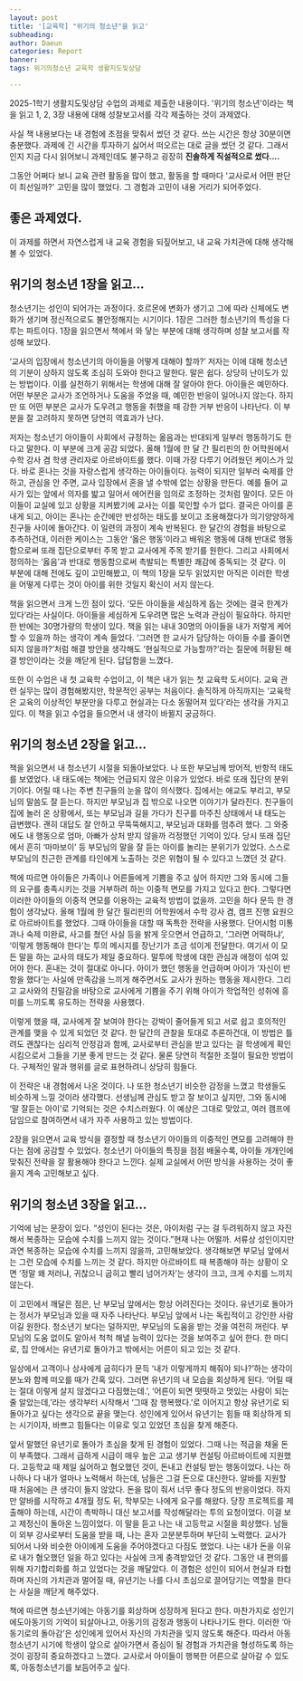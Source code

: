 ```yaml
---
layout: post
title: '[교육학] "위기의 청소년"을 읽고'
subheading: 
author: Daeun
categories: Report
banner:
tags: 위기의청소년 교육학 생활지도및상담

---
```


2025-1학기 생활지도및상담 수업의 과제로 제출한 내용이다. '위기의 청소년'이라는 책을 읽고 1, 2, 3장 내용에 대해 성찰보고서를 각각 제출하는 것이 과제였다. 

사실 책 내용보다는 내 경험에 초점을 맞춰서 썼던 것 같다. 쓰는 시간은 항상 30분이면 충분했다. 과제에 긴 시간을 투자하기 싫어서  떠오르는 대로 글을 썼던 것 같다. 그래서인지 지금 다시 읽어보니 과제인데도 불구하고 굉장히 **진솔하게 직설적으로 썼다....**

그동안 어쩌다 보니 교육 관련 활동을 많이 했고, 활동을 할 때마다 '교사로서 어떤 판단이 최선일까?' 고민을 많이 했었다. 그 경험과 고민이 내용 거리가 되어주었다.

## 좋은 과제였다.

이 과제를 하면서 자연스럽게 내 교육 경험을 되짚어보고, 내 교육 가치관에 대해 생각해볼 수 있었다.

## 위기의 청소년 1장을 읽고...

 청소년기는 성인이 되어가는 과정이다. 호르몬에 변화가 생기고 그에 따라 신체에도 변화가 생기며 정신적으로도 불안정해지는 시기이다. 1장은 그러한 청소년기의 특성을 다루는 파트이다. 1장을 읽으면서 책에서 와 닿는 부분에 대해 생각하며 성찰 보고서를 작성해 보았다.

 ‘교사의 입장에서 청소년기의 아이들을 어떻게 대해야 할까?’ 저자는 이에 대해 청소년의 기분이 상하지 않도록 조심히 도와야 한다고 말한다. 말은 쉽다. 상당히 난이도가 있는 방법이다. 이를 실천하기 위해서는 학생에 대해 잘 알아야 한다. 아이들은 예민하다. 어떤 부분은 교사가 조언하거나 도움을 주었을 때, 예민한 반응이 일어나지 않는다. 하지만 또 어떤 부분은 교사가 도우려고 행동을 취했을 때 강한 거부 반응이 나타난다. 이 부분을 잘 고려하지 못하면 당연히 역효과가 난다.

 저자는 청소년기 아이들이 사회에서 규정하는 옮음과는 반대되게 일부러 행동하기도 한다고 말한다. 이 부분에 크게 공감 되었다. 올해 1월에 한 달 간 필리핀의 한 어학원에서 수학 강사 겸 학생 관리자로 아르바이트를 했다. 이때 가장 다루기 어려웠던 케이스가 있다. 바로 혼나는 것을 자랑스럽게 생각하는 아이들이다. 능력이 되지만 일부러 숙제를 안 하고, 관심을 안 주면, 교사 입장에서 혼을 낼 수밖에 없는 상황을 만든다. 예를 들어 교사가 있는 앞에서 의자를 밟고 일어서 에어컨을 임의로 조정하는 것처럼 말이다. 모든 아이들이 교실에 있고 상황을 지켜봤기에 교사는 이를 묵인할 수가 없다. 결국은 아이를 혼내게 되고, 아이는 혼나는 순간에만 반성하는 태도를 보이고 조용해졌다가 의기양양하게 친구들 사이에 돌아간다. 이 일련의 과정이 계속 반복된다. 한 달간의 경험을 바탕으로 추측하건대, 이러한 케이스는 그동안 ‘옳은 행동’이라고 배워온 행동에 대해 반대로 행동함으로써 또래 집단으로부터 주목 받고 교사에게 주목 받기를 원한다. 그리고 사회에서 정의하는 ‘옳음’과 반대로 행동함으로써 촉발되는 특별한 쾌감에 중독되는 것 같다. 이 부분에 대해 전에도 깊이 고민해봤고, 이 책의 1장을 모두 읽었지만 아직은 이러한 학생을 어떻게 다루는 것이 아이를 위한 것일지 확신이 서지 않는다.

 책을 읽으면서 크게 느낀 점이 있다. ‘모든 아이들을 세심하게 돕는 것에는 결국 한계가 있다’라는 사실이다. 아이들을 세심하게 도우려면 많은 노력과 관심이 필요하다. 하지만 한 반에는 30명가량의 학생이 있다. 책을 읽는 내내 30명의 아이들을 내가 저렇게 케어할 수 있을까 하는 생각이 계속 들었다. ‘그러면 한 교사가 담당하는 아이들 수를 줄이면 되지 않을까?’처럼 해결 방안을 생각해도 ‘현실적으로 가능할까?’라는 질문에 허황된 해결 방안이라는 것을 깨닫게 된다. 답답함을 느꼈다.

 또한 이 수업은 내 첫 교육학 수업이고, 이 책은 내가 읽는 첫 교육학 도서이다. 교육 관련 실무는 많이 경험해봤지만, 학문적인 공부는 처음이다. 솔직하게 아직까지는 ‘교육학은 교육의 이상적인 부분만을 다루고 현실과는 다소 동떨어져 있다’라는 생각을 가지고 있다. 이 책을 읽고 수업을 들으면서 내 생각이 바뀔지 궁금하다.

## 위기의 청소년 2장을 읽고...

 책을 읽으면서 내 청소년기 시절을 되돌아보았다. 나 또한 부모님께 방어적, 반항적 태도를 보였었다. 내 태도에는 책에는 언급되지 않은 이유가 있었다. 바로 또래 집단의 분위기이다. 어릴 때 나는 주변 친구들의 눈을 많이 의식했다. 집에서는 애교도 부리고, 부모님의 말씀도 잘 듣는다. 하지만 부모님과 집 밖으로 나오면 이야기가 달라진다. 친구들이 집에 놀러 온 상황에서, 또는 부모님과 길을 가다가 친구를 마주친 상태에서 내 태도는 급변했다. 괜히 대답도 잘 안하고 무뚝뚝해지고, 부모님과 대화를 멈추려 했다. 그 와중에도 내 행동으로 엄마, 아빠가 상처 받지 않을까 걱정했던 기억이 있다. 당시 또래 집단에서 흔히 ‘마마보이’ 등 부모님의 말을 잘 듣는 아이를 놀리는 분위기가 있었다. 스스로 부모님의 친근한 관계를 타인에게 노출하는 것은 위협이 될 수 있다고 느꼈던 것 같다.

 책에 따르면 아이들은 가족이나 어른들에게 기쁨을 주고 싶어 하지만 그와 동시에 그들의 요구를 충족시키는 것을 거부하려 하는 이중적 면모를 가지고 있다고 한다. 그렇다면 이러한 아이들의 이중적 면모를 이용하는 교육적 방법이 없을까. 고민을 하다 문득 한 경험이 생각났다. 올해 1월에 한 달간 필리핀의 어학원에서 수학 강사 겸, 캠프 진행 요원으로 아르바이트를 했었다. 그때 아이들을 대할 때 독특한 전략을 사용했다. 단어시험 미통과나 숙제 미완료, 사고를 쳤던 사실 등을 밝게 웃으면서 언급하고, ‘그러면 어떡하냐’, ‘이렇게 행동해야 한다’는 투의 메시지를 장난기가 조금 섞이게 전달한다. 여기서 이 모든 말을 하는 교사의 태도가 제일 중요하다. 말투에 학생에 대한 관심과 애정이 섞여 있어야 한다. 혼내는 것이 절대로 아니다. 아이가 했던 행동을 언급하며 아이가 ‘자신이 반항을 했다’는 사실에 만족감을 느끼게 해주면서도 교사가 원하는 행동을 제시한다. 그리고 교사와의 친밀감을 바탕으로 교사에게 기쁨을 주기 위해 아이가 학업적인 성취에 흥미를 느끼도록 유도하는 전략을 사용했다. 
 
 이렇게 했을 때, 교사에게 잘 보여야 한다는 강박이 줄어들게 되고 서로 쉽고 호의적인 관계를 맺을 수 있게 되었던 것 같다. 한 달간의 관찰을 토대로 추론하건대, 이 방법은 틀려도 괜찮다는 심리적 안정감과 함께, 교사로부터 관심을 받고 있다는 걸 학생에게 확인시킴으로서 그들을 기분 좋게 만드는 것 같다. 물론 당연히 적절한 조절이 필요한 방법이다. 구체적인 말과 행위를 글로 표현하려니 상당히 힘들다. 
 
 이 전략은 내 경험에서 나온 것이다. 나 또한 청소년기 비슷한 감정을 느꼈고 학생들도 비슷하게 느낄 것이라 생각했다. 선생님께 관심도 받고 잘 보이고 싶지만, 그와 동시에 ‘말 잘듣는 아이’로 기억되는 것은 수치스러웠다. 이 예상은 그대로 맞았고, 여러 캠프에 담임으로 참여하면서 내가 자주 사용하고 있는 방법이다.

 2장을 읽으면서 교육 방식을 결정할 때 청소년기 아이들의 이중적인 면모를 고려해야 한다는 점에 공감할 수 있었다. 청소년기 아이들의 특징을 점점 배울수록, 아이들 개개인에 맞춰진 전략을 잘 활용해야 한다고 느낀다. 실제 교실에서 어떤 방식을 사용하는 것이 좋을지 계속 고민해보고 싶다.

## 위기의 청소년 3장을 읽고...

 기억에 남는 문장이 있다. “성인이 된다는 것은, 아이처럼 구는 걸 두려워하지 않고 자진해서 복종하는 모습에 수치를 느끼지 않는 것이다.”현재 나는 어떨까. 서류상 성인이지만 과연 복종하는 모습에 수치를 느끼지 않을까, 고민해보았다. 생각해보면 부모님 앞에서는 그런 모습에 수치를 느끼는 것 같다. 하지만 아르바이트 때 복종해야 하는 상황이 오면 ‘정말 왜 저러냐, 귀찮으니 굽히고 빨리 넘어가자’는 생각이 크고, 크게 수치를 느끼지 않는다. 
 
 이 고민에서 깨달은 점은, 난 부모님 앞에서는 항상 어려진다는 것이다. 유년기로 돌아가는 정서가 부모님과 있을 때 자주 나타난다. 부모님 앞에서 나는 독립적이고 강인한 사람이길 원한다. 청소년기 보다는 덜하지만, 부모님의 도움을 받는 것을 여전히 꺼린다. 부모님의 도움 없이도 알아서 척척 해낼 능력이 있다는 것을 보여주고 싶어 한다. 한 마디로, 집 안에서는 유년기로 돌아가고 밖에서는 어른이 되고 있는 것 같다.

 일상에서 고객이나 상사에게 굽히다가 문득 ‘내가 이렇게까지 해줘야 되나?’하는 생각이 분노와 함께 떠오를 때가 간혹 있다. 그러면 유년기의 내 모습을 회상하게 된다. ‘어릴 때는 절대 이렇게 살지 않겠다고 다짐했는데.’, ‘어른이 되면 떳떳하고 멋있는 사람이 되는 줄 알았는데,’라는 생각부터 시작해서 ‘그때 참 행복했다.’로 이어지고 항상 유년기로 되돌아가고 싶다는 생각으로 끝을 맺는다. 성인에게 있어서 유년기는 힘들 때 회상하게 되는 시기이자, 바쁘고 힘들다는 이유로 잊고 있었던 초심을 찾게 해준다. 

 앞서 말했던 유년기로 돌아가 초심을 찾게 된 경험이 있었다. 그때 나는 적금을 채울 돈이 부족했다. 그래서 급하게 시급이 매우 높은 고교 생기부 컨설팅 아르바이트에 지원했다. 고등학교 때 제일 싫어하고 혐오했던 것이, 돈내고 컨설팅 받는 행동이었다. 나는 하나하나 다 내가 얼마나 노력해서 하는데, 남들은 그걸 돈으로 대신한다. 알바를 지원할 때 처음에는 큰 생각이 들지 않았다. 돈을 많이 줘서 너무 좋다 정도의 반응이었다. 하지만 알바를 시작하고 4개월 정도 뒤, 학부모는 나에게 요구를 해왔다. 당장 프로젝트를 제출해야 하는데, 시간이 촉박하니 대신 보고서를 작성해달라는 투의 요청이었다. 이걸 보고 제정신이 돌아온 느낌이었다. 이 말을 듣고 나는 내 고등학교 시절을 회상했다. 남들이 외부 강사로부터 도움을 받을 때, 나는 혼자 고분분투하며 부단히 노력했다. 교사가 되어서 나와 비슷한 아이에게 도움을 주어야겠다고 다짐도 했었다. 나는 내가 돈을 이유로 내가 혐오했던 일을 하고 있다는 사실에 크게 충격받았던 것 같다. 그동안 내 편의를 위해 자기합리화를 하고 있었다는 것을 깨달았다. 이 경험은 성인이 되어서 현실과 타협하며 자신의 가치관과 멀어질 때, 유년기는 나를 다시 초심으로 끌어당기는 역할을 한다는 사실을 깨닫게 해주었다. 

 책에 따르면 청소년기에는 아동기를 회상하며 성장하게 된다고 한다. 마찬가지로 성인기에도아동기의 기억이 되살아나고, 아동기의 감정과 행동이 나타나기도 한다. 이러한 ‘아동기로의 돌아감’은 성인에게 있어서 자신의 가치관을 잊지 않도록 해준다. 따라서 아동청소년기 시기에 학생이 앞으로 살아가면서 중심이 될 경험과 가치관을 형성하도록 하는 것이 굉장히 중요하겠다고 느꼈다. 교사로서 아이들이 행복한 어른으로 살아갈 수 있도록, 아동청소년기를 보듬어주고 싶다.
